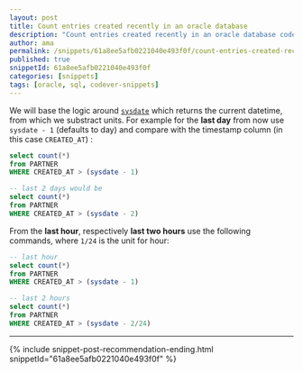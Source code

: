 ```yaml
---
layout: post
title: Count entries created recently in an oracle database
description: "Count entries created recently in an oracle database code snippet"
author: ama
permalink: /snippets/61a8ee5afb0221040e493f0f/count-entries-created-recently-in-an-oracle-database
published: true
snippetId: 61a8ee5afb0221040e493f0f
categories: [snippets]
tags: [oracle, sql, codever-snippets]
---
```


We will base the logic around [`sysdate`](https://docs.oracle.com/cd/B19306_01/server.102/b14200/functions172.htm)
 which returns the current datetime, from which we substract units. For example for the **last day** from now use `sysdate - 1` (defaults to day) and compare with the timestamp column (in this case `CREATED_AT`) :

```sql
select count(*)
from PARTNER
WHERE CREATED_AT > (sysdate - 1)

-- last 2 days would be
select count(*)
from PARTNER
WHERE CREATED_AT > (sysdate - 2)
```

From the **last hour**, respectively **last two hours** use the following commands, where `1/24` is the unit for hour:

```sql
-- last hour
select count(*)
from PARTNER
WHERE CREATED_AT > (sysdate - 1)

-- last 2 hours
select count(*)
from PARTNER
WHERE CREATED_AT > (sysdate - 2/24)
```

<hr/>


 {% include snippet-post-recommendation-ending.html snippetId="61a8ee5afb0221040e493f0f" %}
